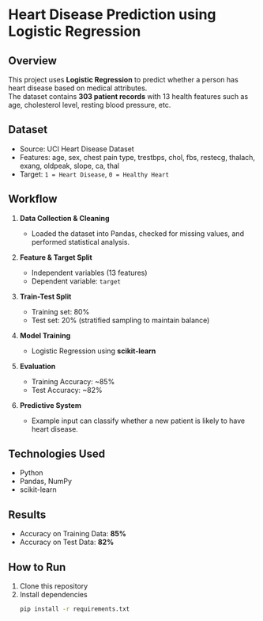 # Heart Disease Prediction using Logistic Regression

## Overview
This project uses **Logistic Regression** to predict whether a person has heart disease based on medical attributes.  
The dataset contains **303 patient records** with 13 health features such as age, cholesterol level, resting blood pressure, etc.  

## Dataset
- Source: UCI Heart Disease Dataset  
- Features: age, sex, chest pain type, trestbps, chol, fbs, restecg, thalach, exang, oldpeak, slope, ca, thal  
- Target: `1 = Heart Disease`, `0 = Healthy Heart`

## Workflow
1. **Data Collection & Cleaning**  
   - Loaded the dataset into Pandas, checked for missing values, and performed statistical analysis.  

2. **Feature & Target Split**  
   - Independent variables (13 features)  
   - Dependent variable: `target`  

3. **Train-Test Split**  
   - Training set: 80%  
   - Test set: 20% (stratified sampling to maintain balance)  

4. **Model Training**  
   - Logistic Regression using **scikit-learn**  

5. **Evaluation**  
   - Training Accuracy: ~85%  
   - Test Accuracy: ~82%  

6. **Predictive System**  
   - Example input can classify whether a new patient is likely to have heart disease.  

## Technologies Used
- Python  
- Pandas, NumPy  
- scikit-learn  

## Results
- Accuracy on Training Data: **85%**  
- Accuracy on Test Data: **82%**

## How to Run
1. Clone this repository  
2. Install dependencies  
   ```bash
   pip install -r requirements.txt
